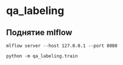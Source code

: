 # qa_labeling

## Поднятие mlflow

`mlflow server --host 127.0.0.1 --port 8080`

`python -m qa_labeling.train`
